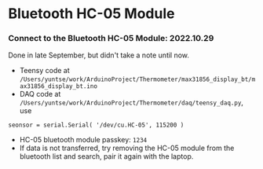 Bluetooth HC-05 Module
======================

### Connect to the Bluetooth HC-05 Module: 2022.10.29

Done in late September, but didn't take a note until now.

- Teensy code at `/Users/yuntse/work/ArduinoProject/Thermometer/max31856_display_bt/max31856_display_bt.ino`
- DAQ code at `/Users/yuntse/work/ArduinoProject/Thermometer/daq/teensy_daq.py`, use
```
seonsor = serial.Serial( '/dev/cu.HC-05', 115200 )
```
- HC-05 bluetooth module passkey: `1234`
- If data is not transferred, try removing the HC-05 module from the bluetooth list and search, pair it again with the laptop.
